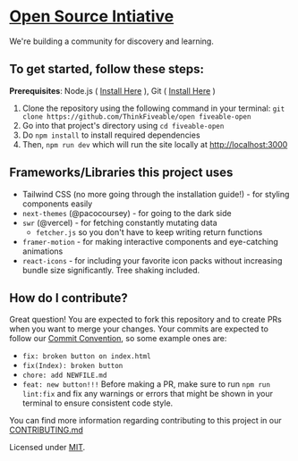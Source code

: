 # [Open Source Intiative](https://open.fiveable.me)
We're building a community for discovery and learning.

## To get started, follow these steps:

**Prerequisites**: Node.js ( [Install Here](https://nodejs.org/en/download/) ), Git ( [Install Here](https://git-scm.com/book/en/v2/Getting-Started-Installing-Git) )

1. Clone the repository using the following command in your terminal: `git clone https://github.com/ThinkFiveable/open fiveable-open`
2. Go into that project's directory using `cd fiveable-open`
3. Do `npm install` to install required dependencies
4. Then, `npm run dev` which will run the site locally at [http://localhost:3000](http://localhost:3000)

## Frameworks/Libraries this project uses
- Tailwind CSS (no more going through the installation guide!) - for styling components easily
- `next-themes` (@pacocoursey) - for going to the dark side
- `swr` (@vercel) - for fetching constantly mutating data
  - `fetcher.js` so you don't have to keep writing return functions
- `framer-motion` - for making interactive components and eye-catching animations
- `react-icons` - for including your favorite icon packs without increasing bundle size significantly. Tree shaking included.

## How do I contribute?
Great question! You are expected to fork this repository and to create PRs when you want to merge your changes. Your commits are expected to follow our [Commit Convention](https://github.com/ThinkFiveable/open/blob/main/CONTRIBUTING.md#commiting), so some example ones are:
- `fix: broken button on index.html`
- `fix(Index): broken button`
- `chore: add NEWFILE.md`
- `feat: new button!!!`
Before making a PR, make sure to run `npm run lint:fix` and fix any warnings or errors that might be shown in your terminal to ensure consistent code style.

You can find more information regarding contributing to this project in our [CONTRIBUTING.md](https://github.com/ThinkFiveable/open/blob/main/CONTRIBUTING.md)


Licensed under [MIT](LICENSE).
